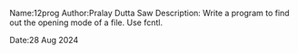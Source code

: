 Name:12prog
Author:Pralay Dutta Saw
Description:
Write a program to find out the opening mode of a file. Use fcntl.

Date:28 Aug 2024

